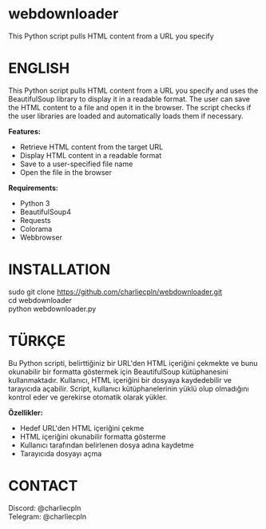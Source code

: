 # webdownloader
This Python script pulls HTML content from a URL you specify

# ENGLISH
This Python script pulls HTML content from a URL you specify and uses the BeautifulSoup library to display it in a readable format. The user can save the HTML content to a file and open it in the browser. The script checks if the user libraries are loaded and automatically loads them if necessary.  

**Features:**

- Retrieve HTML content from the target URL
- Display HTML content in a readable format
- Save to a user-specified file name
- Open the file in the browser

**Requirements:**

- Python 3
- BeautifulSoup4
- Requests
- Colorama
- Webbrowser

# INSTALLATION
sudo git clone https://github.com/charliecpln/webdownloader.git  
cd webdownloader  
python webdownloader.py  

# TÜRKÇE
Bu Python scripti, belirttiğiniz bir URL'den HTML içeriğini çekmekte ve bunu okunabilir bir formatta göstermek için BeautifulSoup kütüphanesini kullanmaktadır. Kullanıcı, HTML içeriğini bir dosyaya kaydedebilir ve tarayıcıda açabilir. Script, kullanıcı kütüphanelerinin yüklü olup olmadığını kontrol eder ve gerekirse otomatik olarak yükler.

**Özellikler:**
- Hedef URL'den HTML içeriğini çekme
- HTML içeriğini okunabilir formatta gösterme
- Kullanıcı tarafından belirlenen dosya adına kaydetme
- Tarayıcıda dosyayı açma

# CONTACT
Discord: @charliecpln  
Telegram: @charliecpln  
